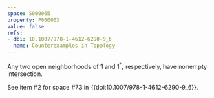 ```yaml
---
space: S000065
property: P000003
value: false
refs:
- doi: 10.1007/978-1-4612-6290-9_6
  name: Counterexamples in Topology
---
```


Any two open neighborhoods of $1$ and $1^*$, respectively, have nonempty intersection.

See item #2 for space #73 in {{doi:10.1007/978-1-4612-6290-9_6}}.
